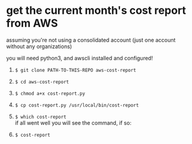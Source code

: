 # get the current month's cost report from AWS  
  
assuming you're not using a consolidated account (just one account without any organizations)
  
you will need python3, and awscli installed and configured!    
  
1. `$ git clone PATH-TO-THIS-REPO aws-cost-report`  
  
2. `$ cd aws-cost-report`   
  
3. `$ chmod a+x cost-report.py`  
  
4. `$ cp cost-report.py /usr/local/bin/cost-report`  

5. `$ which cost-report`  
if all went well you will see the command, if so:  
  
6. `$ cost-report`
